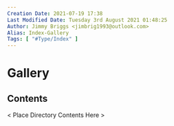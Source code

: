 ```yaml
---
Creation Date: 2021-07-19 17:38
Last Modified Date: Tuesday 3rd August 2021 01:48:25
Author: Jimmy Briggs <jimbrig1993@outlook.com>
Alias: Index-Gallery
Tags: [ "#Type/Index" ]
---
```


# Gallery

## Contents

< Place Directory Contents Here >






